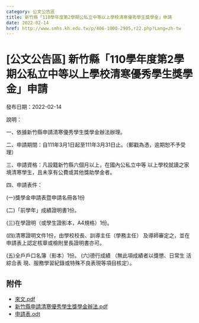```yaml
---
category: 公文公告區
title: 新竹縣「110學年度第2學期公私立中等以上學校清寒優秀學生獎學金」申請
date: 2022-02-14
href: http://www.smhs.kh.edu.tw/p/406-1000-2905,r22.php?Lang=zh-tw
---
```


# [公文公告區] 新竹縣「110學年度第2學期公私立中等以上學校清寒優秀學生獎學金」申請

發布日期：2022-02-14

<div><div></div><div><p><span>說明： </span><p><span>一、依據新竹縣申請清寒優秀學生獎學金辦法辦理。 </span><p><span>二、申請期間：自111年3月1日起至111年3月31日止。（郵戳為憑，逾期恕不予受理） </span><p><span>三、申請資格：凡設籍新竹縣六個月以上，在國內公私立中等 以上學校就讀之家境清寒學生，且未享有公費或其他獎助學金者。 </span><p><span>四、申請表件： </span><p><span>(一)獎學金申請表暨申請名冊各1份 </span><p><span>(二)「前學年」成績證明書1份。 </span><p><span>(三)在學證明（或學生證影本，A4規格）1份。 </span><p><span>(四)清寒證明文件1份，由學校校長、訓導主任（學務主任） 及導師審定之，並在申請表上認定核章或檢附里長證明書亦可。 </span><p><span>(五)全戶戶口名簿（影本）1份。 (六)德行成績 （無此項成績者以獎懲、日常生 活綜合表 現、服務學習紀錄或特殊不良表現等項目核定）。</span></div></div>

## 附件

- [來文.pdf](https://www.smhs.kh.edu.tw/var/file/0/1000/attach/92/pta_2614_2761054_23133.pdf)
- [新竹縣申請清寒優秀學生獎學金辦法.pdf](https://www.smhs.kh.edu.tw/var/file/0/1000/attach/92/pta_2615_2079692_23133.pdf)
- [申請表.odt](https://www.smhs.kh.edu.tw/app/index.php?Action=downloadfile&file=WVhSMFlXTm9Memt5TDNCMFlWOHlOakUyWHpVeE9EYzBOVEZmTWpNeE16TXViMlIw&fname=WSGG01QKUSPO11HH50POSWXW143025RLRKFGYS35A125WSTSA0B0LOSWWSOKHGPKYWCCCD11VSPKDHDH)
